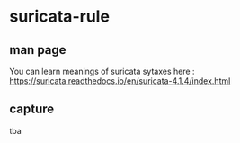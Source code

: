 # suricata-rule

## man page
You can learn meanings of suricata sytaxes here : https://suricata.readthedocs.io/en/suricata-4.1.4/index.html

## capture
tba
